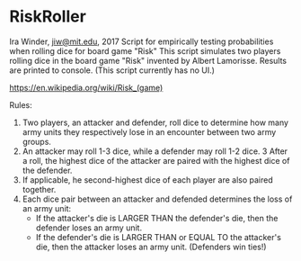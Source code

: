 # RiskRoller
Ira Winder, jiw@mit.edu, 2017
Script for empirically testing probabilities when rolling dice for board game "Risk"
This script simulates two players rolling dice in the board game "Risk" invented by Albert Lamorisse. 
Results are printed to console. (This script currently has no UI.)

https://en.wikipedia.org/wiki/Risk_(game)

Rules:
1. Two players, an attacker and defender, roll dice to determine how many army units they respectively lose in an encounter between two army groups.
2. An attacker may roll 1-3 dice, while a defender may roll 1-2 dice.
3  After a roll, the highest dice of the attacker are paired with the highest dice of the defender. 
4. If applicable, he second-highest dice of each player are also paired together.
5. Each dice pair between an attacker and defended determines the loss of an army unit:  
   - If the attacker's die is LARGER THAN the defender's die, then the defender loses an army unit.
   - If the defender's die is LARGER THAN or EQUAL TO the attacker's die, then the attacker loses an army unit. (Defenders win ties!)
